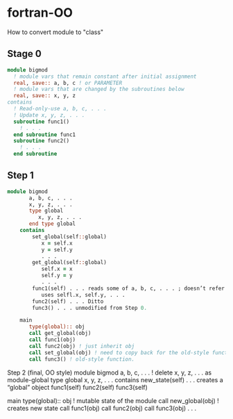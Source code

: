 # fortran-OO
How to convert module to "class"

## Stage 0
```fortran
module bigmod
  ! module vars that remain constant after initial assignment
  real, save:: a, b, c ! or PARAMETER
  ! module vars that are changed by the subroutines below
  real, save:: x, y, z
contains
  ! Read-only-use a, b, c, . . .
  ! Update x, y, z, . . .
  subroutine func1()
    ! . . .
  end subroutine func1
  subroutine func2()
    ! . . .
  end subroutine
```
## Step 1
```fortran
module bigmod
       a, b, c, . . .
       x, y, z, . . .
       type global
          x, y, z, . . .
       end type global
    contains
        set_global(self::global)
           x = self.x
           y = self.y
           . . .
        get_global(self::global)
           self.x = x
           self.y = y
           . . .
        func1(self) . . . reads some of a, b, c, . . . ; doesn’t refer to the module x, y, z, . . .
           uses selfl.x, self.y, . . .
        func2(self) . . . Ditto
        func3() . . . unmodified from Step 0.

    main
       type(global):: obj
       call get_global(obj)
       call func1(obj)
       call func2(obj) ! just inherit obj
       call set_global(obj) ! need to copy back for the old-style function
       call func3() ! old-style function.
```
Step 2 (final, OO style)
    module bigmod
       a, b, c, . . .
       ! delete x, y, z, . . . as module-global
       type global
          x, y, z, . . .
    contains
        new_state(self) . . . creates a “global” object
        func1(self)
        func2(self)
        func3(self)


   main
      type(global):: obj  ! mutable state of the module
      call new_global(obj) ! creates new state
      call func1(obj)
      call func2(obj)
      call func3(obj)
      . . . 


